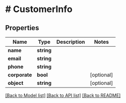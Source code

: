 # # CustomerInfo

## Properties

Name | Type | Description | Notes
------------ | ------------- | ------------- | -------------
**name** | **string** |  |
**email** | **string** |  |
**phone** | **string** |  |
**corporate** | **bool** |  | [optional]
**object** | **string** |  | [optional]

[[Back to Model list]](../../README.md#models) [[Back to API list]](../../README.md#endpoints) [[Back to README]](../../README.md)
